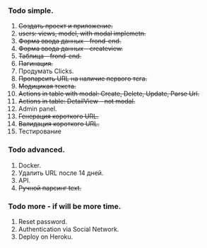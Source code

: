 ### Todo simple.
1.  ~~Создать проект и приложение.~~
2.  ~~users: views, model, with modal implemetn.~~
3.  ~~Форма ввода данных - frond-end.~~
4.  ~~Форма ввода данных - createview.~~
5.  ~~Таблица - frond-end.~~
6.  ~~Пагинация.~~
7.  Продумать Clicks.
8.  ~~Пропарсить URL на наличие первого тега.~~
9.  ~~Модицикая текста.~~
10. ~~Actions in table with modal: Create, Delete, Update, Parse Url.~~
11. ~~Actions in table: DetailView - not modal.~~
12. Admin panel.
13. ~~Генерация короткого URL.~~
14. ~~Валидация короткого URL.~~
15. Тестирование


### Todo advanced.
1.  Docker.
2.  Удалить URL после 14 дней.
3.  API.
4.  ~~Ручной парсинг text.~~


### Todo more - if will be more time.
1.  Reset password.
2.  Authentication via Social Network.
3.  Deploy on Heroku.